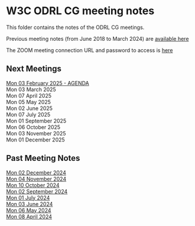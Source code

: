 # W3C ODRL CG meeting notes

This folder contains the notes of the ODRL CG meetings.

Previous meeting notes (from June 2018 to March 2024) are [available here](https://www.w3.org/community/odrl/wiki/Teleconference)

The ZOOM meeting connection URL  and password to access is [here](https://lists.w3.org/Archives/Member/internal-odrl/2020May/0000.html) 

## Next Meetings 

[Mon 03 February 2025 - AGENDA](2025/meeting-2025-02-03.md)  
Mon 03 March 2025  
Mon 07 April 2025  
Mon 05 May 2025  
Mon 02 June 2025  
Mon 07 July 2025  
Mon 01 September 2025  
Mon 06 October 2025  
Mon 03 November 2025  
Mon 01 December 2025  

## Past Meeting Notes
[Mon 02 December 2024](2024/meeting-2024-12-02.md)  
[Mon 04 November 2024](2024/meeting-2024-11-04.md)  
[Mon 10 October 2024](2024/meeting-2024-10-07.md)  
[Mon 02 September 2024](2024/meeting-2024-09-02.md)  
[Mon 01 July 2024](2024/meeting-2024-07-01.md)  
[Mon 03 June 2024](2024/meeting-2024-06-03.md)  
[Mon 06 May 2024](2024/meeting-2024-05-06.md)  
[Mon 08 April 2024](2024/meeting-2024-04-08.md)